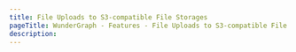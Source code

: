 ```yaml
---
title: File Uploads to S3-compatible File Storages
pageTitle: WunderGraph - Features - File Uploads to S3-compatible File Storages
description:
---
```

